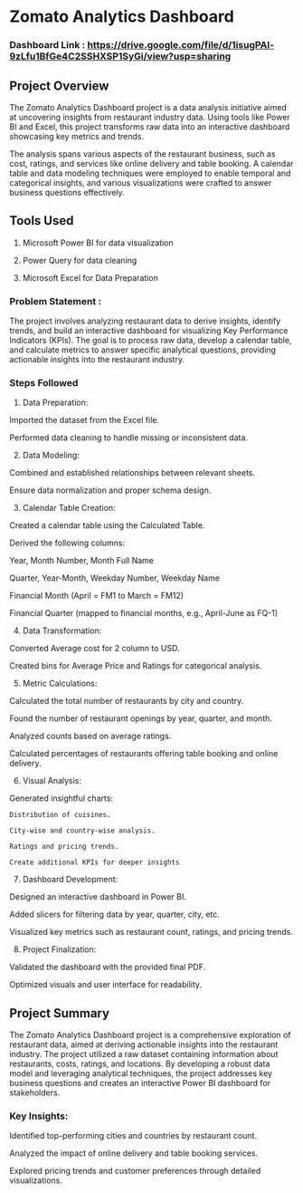 # Zomato Analytics Dashboard

### Dashboard Link : https://drive.google.com/file/d/1isugPAl-9zLfu1BfGe4C2SSHXSP1SyGi/view?usp=sharing

##  Project Overview

The Zomato Analytics Dashboard project is a data analysis initiative aimed at uncovering insights from restaurant industry data. Using tools like Power BI and Excel, this project transforms raw data into an interactive dashboard showcasing key metrics and trends.

The analysis spans various aspects of the restaurant business, such as cost, ratings, and services like online delivery and table booking. A calendar table and data modeling techniques were employed to enable temporal and categorical insights, and various visualizations were crafted to answer business questions effectively.

## Tools Used

1. Microsoft Power BI for data visualization

2. Power Query for data cleaning 

3. Microsoft Excel for Data Preparation


### Problem Statement :

The project involves analyzing restaurant data to derive insights, identify trends, and build an interactive dashboard for visualizing Key Performance Indicators (KPIs). The goal is to process raw data, develop a calendar table, and calculate metrics to answer specific analytical questions, providing actionable insights into the restaurant industry.

### Steps Followed

1. Data Preparation:


Imported the dataset from the Excel file.

Performed data cleaning to handle missing or inconsistent data.

2. Data Modeling:

Combined and established relationships between relevant sheets.

Ensure data normalization and proper schema design.

3. Calendar Table Creation:

Created a calendar table using the Calculated Table.

Derived the following columns:

Year, Month Number, Month Full Name

Quarter, Year-Month, Weekday Number, Weekday Name

Financial Month (April = FM1 to March = FM12)

Financial Quarter (mapped to financial months, e.g., April-June as FQ-1)

4. Data Transformation:

Converted Average cost for 2 column to USD.

Created bins for Average Price and Ratings for categorical analysis.

5. Metric Calculations:

Calculated the total number of restaurants by city and country.

Found the number of restaurant openings by year, quarter, and month.

Analyzed counts based on average ratings.

Calculated percentages of restaurants offering table booking and online delivery.

6. Visual Analysis:

Generated insightful charts:

    Distribution of cuisines.

    City-wise and country-wise analysis.

    Ratings and pricing trends.

    Create additional KPIs for deeper insights 

7. Dashboard Development:

Designed an interactive dashboard in Power BI.

Added slicers for filtering data by year, quarter, city, etc.

Visualized key metrics such as restaurant count, ratings, and pricing trends.

8. Project Finalization:

Validated the dashboard with the provided final PDF.

Optimized visuals and user interface for readability.





## Project Summary

The Zomato Analytics Dashboard project is a comprehensive exploration of restaurant data, aimed at deriving actionable insights into the restaurant industry. The project utilized a raw dataset containing information about restaurants, costs, ratings, and locations. By developing a robust data model and leveraging analytical techniques, the project addresses key business questions and creates an interactive Power BI dashboard for stakeholders.



### Key Insights:

Identified top-performing cities and countries by restaurant count.

Analyzed the impact of online delivery and table booking services.

Explored pricing trends and customer preferences through detailed visualizations.





